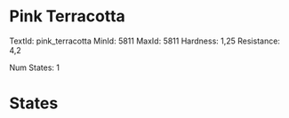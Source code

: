 # Pink Terracotta
TextId: pink_terracotta
MinId: 5811
MaxId: 5811
Hardness: 1,25
Resistance: 4,2

Num States: 1
# States
```

```